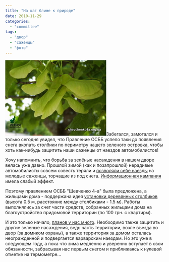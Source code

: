 ```yaml
---
title: "На шаг ближе к природе"
date: 2010-11-29
categories: 
  - "committee"
tags: 
  - "двор"
  - "саженцы"
  - "фото"
---
```


![Озеленение дворов](/wp-content/uploads/2010/11/trees.jpg "Озеленение дворов")Забегался, замотался и только сегодня увидел, что Правление ОСББ успело таки до появления снега вкопать столбики по периметру нашего зеленого островка, чтобы хоть как-нибудь защитить наши саженцы от наездов автомобилистов!

Хочу напомнить, что борьба за зелёные насаждения в нашем дворе велась уже давно. Прошлой зимой (как и позапрошлой) нерадивые автомобилисты совсем совесть теряли и [позволяли себе наезды](http://shevchenko4a.brovary.org/gibnut-sajentsy/) на молодые саженцы, торчащие из под снега. [Информационная кампания](http://shevchenko4a.brovary.org/sajentsy-pod-kolesami/) имела слабый эффект.

Поэтому правлением ОСББ "Шевченко 4-а" была предложена, а жильцами дома - поддержана идея [установки деревянных столбиков](http://shevchenko4a.brovary.org/zashchita-zelenyh-nasajdeniy/) (высота 0.5 м, расстояние между столбиками - 1.5 м). Работы выполнялись за счет части средств, собранных жильцами дома на благоустройство придомовой территории (по 100 грн. с квартиры).

И это только <!--more-->начало, [планов у нас много](http://shevchenko4a.brovary.org/blagoustraivaemsya/). Необходимо также защитить и другие зеленые насаждения, ведь часть территории, возле въезда во двор (за домиком охраны), а также территория за домом осталась неогражденной и подвергается варварским наездам. Но это уже в следующем году, а пока что зима медленно и уверенно вступает в свои обязанности, забрасывая нас первым снегом и приближаясь к нулевой отметке на термометре...

<script type="text/javascript">$(document).ready(function() { $("#container").pwi({ username: 'shevchenko4a.brovary.org', mode: 'album', album: 'Stolbiki', thumbSize: 144, showAlbumDescription: false }); });</script>
